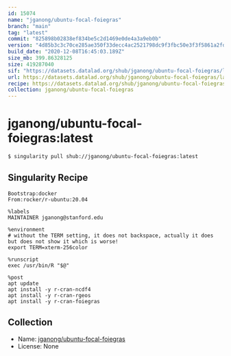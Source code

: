```yaml
---
id: 15074
name: "jganong/ubuntu-focal-foiegras"
branch: "main"
tag: "latest"
commit: "825898b02838ef834be5c2d1469e0de4a3a9eb0b"
version: "4d85b3c3c70ce285ae350f33decc4ac2521798dc9f3fbc50e3f3f5861a2fdaaa"
build_date: "2020-12-08T16:45:03.189Z"
size_mb: 399.86328125
size: 419287040
sif: "https://datasets.datalad.org/shub/jganong/ubuntu-focal-foiegras/latest/2020-12-08-825898b0-4d85b3c3/4d85b3c3c70ce285ae350f33decc4ac2521798dc9f3fbc50e3f3f5861a2fdaaa.sif"
url: https://datasets.datalad.org/shub/jganong/ubuntu-focal-foiegras/latest/2020-12-08-825898b0-4d85b3c3/
recipe: https://datasets.datalad.org/shub/jganong/ubuntu-focal-foiegras/latest/2020-12-08-825898b0-4d85b3c3/Singularity
collection: jganong/ubuntu-focal-foiegras
---
```


# jganong/ubuntu-focal-foiegras:latest

```bash
$ singularity pull shub://jganong/ubuntu-focal-foiegras:latest
```

## Singularity Recipe

```singularity
Bootstrap:docker  
From:rocker/r-ubuntu:20.04

%labels
MAINTAINER jganong@stanford.edu

%environment
# without the TERM setting, it does not backspace, actually it does but does not show it which is worse!
export TERM=xterm-256color

%runscript
exec /usr/bin/R "$@"  

%post  
apt update
apt install -y r-cran-ncdf4
apt install -y r-cran-rgeos
apt install -y r-cran-foiegras
```

## Collection

 - Name: [jganong/ubuntu-focal-foiegras](https://github.com/jganong/ubuntu-focal-foiegras)
 - License: None

